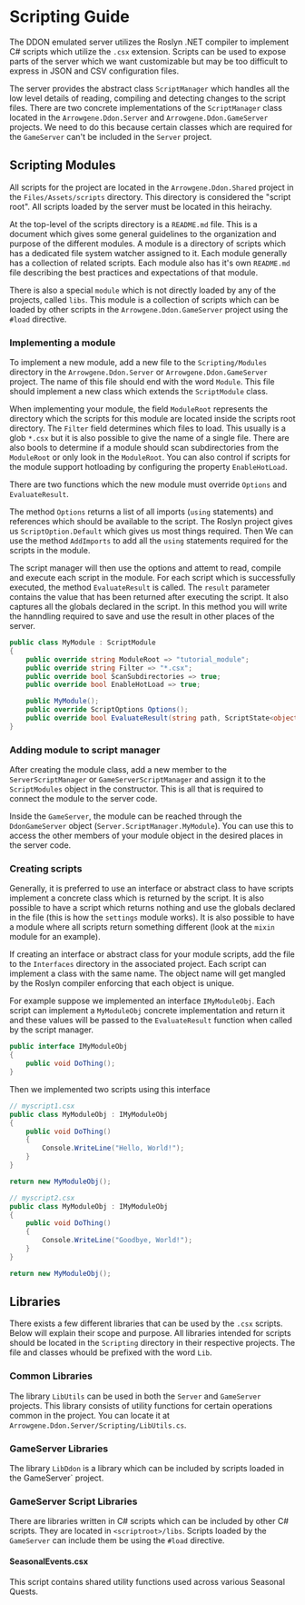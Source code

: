 # Scripting Guide

The DDON emulated server utilizes the Roslyn .NET compiler to implement C# scripts which utilize the `.csx` extension. Scripts can be used to expose parts of the server which we want customizable but may be too difficult to express in JSON and CSV configuration files.

The server provides the abstract class `ScriptManager` which handles all the low level details of reading, compiling and detecting changes to the script files. There are two concrete implementations of the `ScriptManager` class located in the `Arrowgene.Ddon.Server` and `Arrowgene.Ddon.GameServer` projects. We need to do this because certain classes which are required for the `GameServer` can't be included in the `Server` project.

## Scripting Modules

All scripts for the project are located in the `Arrowgene.Ddon.Shared` project in the `Files/Assets/scripts` directory. This directory is considered the "script root". All scripts loaded by the server must be located in this heirachy.

At the top-level of the scripts directory is a `README.md` file. This is a document which gives some general guidelines to the organization and purpose of the different modules. A module is a directory of scripts which has a dedicated file system watcher assigned to it. Each module generally has a collection of related scripts. Each module also has it's own `README.md` file describing the best practices and expectations of that module.

There is also a special `module` which is not directly loaded by any of the projects, called `libs`. This module is a collection of scripts which can be loaded by other scripts in the `Arrowgene.Ddon.GameServer` project using the `#load` directive.

### Implementing a module

To implement a new module, add a new file to the `Scripting/Modules` directory in the `Arrowgene.Ddon.Server` or `Arrowgene.Ddon.GameServer` project. The name of this file should end with the word `Module`. This file should implement a new class which extends the `ScriptModule` class.

When implementing your module, the field `ModuleRoot` represents the directory which the scripts for this module are located inside the scripts root directory. The `Filter` field determines which files to load. This usually is a glob `*.csx` but it is also possible to give the name of a single file. There are also bools to determine if a module should scan subdirectories from the `ModuleRoot` or only look in the `ModuleRoot`. You can also control if scripts for the module support hotloading by configuring the property `EnableHotLoad`.

There are two functions which the new module must override `Options` and `EvaluateResult`.

The method `Options` returns a list of all imports (`using` statements) and references which should be available to the script. The Roslyn project gives us `ScriptOption.Default` which gives us most things required. Then We can use the method `AddImports` to add all the `using` statements required for the scripts in the module.

The script manager will then use the options and attemt to read, compile and execute each script in the module. For each script which is successfully executed, the method `EvaluateResult` is called. The `result` parameter contains the value that has been returned after executing the script. It also captures all the globals declared in the script. In this method you will write the hanndling required to save and use the result in other places of the server.

```c#
public class MyModule : ScriptModule
{
    public override string ModuleRoot => "tutorial_module";
    public override string Filter => "*.csx";
    public override bool ScanSubdirectories => true;
    public override bool EnableHotLoad => true;

    public MyModule();
    public override ScriptOptions Options();
    public override bool EvaluateResult(string path, ScriptState<object> result);
}
```

### Adding module to script manager

After creating the module class, add a new member to the `ServerScriptManager` or `GameServerScriptManager` and assign it to the `ScriptModules` object in the constructor. This is all that is required to connect the module to the server code.

Inside the `GameServer`, the module can be reached through the `DdonGameServer` object (`Server.ScriptManager.MyModule`). You can use this to access the other members of your module object in the desired places in the server code.

### Creating scripts

Generally, it is preferred to use an interface or abstract class to have scripts implement a concrete class which is returned by the script. It is also possible to have a script which returns nothing and use the globals declared in the file (this is how the `settings` module works). It is also possible to have a module where all scripts return something different (look at the `mixin` module for an example).

If creating an interface or abstract class for your module scripts, add the file to the `Interfaces` directory in the associated project. Each script can implement a class with the same name. The object name will get mangled by the Roslyn compiler enforcing that each object is unique.

For example suppose we implemented an interface `IMyModuleObj`. Each script can implement a `MyModuleObj` concrete implementation and return it and these values will be passed to the `EvaluateResult` function when called by the script manager.

```c#
public interface IMyModuleObj
{
    public void DoThing();
}
```

Then we implemented two scripts using this interface

```c#
// myscript1.csx 
public class MyModuleObj : IMyModuleObj
{
    public void DoThing()
    {
        Console.WriteLine("Hello, World!");
    }
}

return new MyModuleObj();
```

```c#
// myscript2.csx
public class MyModuleObj : IMyModuleObj
{
    public void DoThing()
    {
        Console.WriteLine("Goodbye, World!");
    }
}

return new MyModuleObj();
```

## Libraries

There exists a few different libraries that can be used by the `.csx` scripts. Below will explain their scope and purpose. All libraries intended for scripts should be located in the `Scripting` directory in their respective projects. The file and classes whould be prefixed with the word `Lib`.

### Common Libraries

The library `LibUtils` can be used in both the `Server` and `GameServer` projects. This library consists of utility functions for certain operations common in the project. You can locate it at `Arrowgene.Ddon.Server/Scripting/LibUtils.cs`.

### GameServer Libraries

The library `LibDdon` is a library which can be included by scripts loaded in the GameServer` project.

### GameServer Script Libraries

There are libraries written in C# scripts which can be included by other C# scripts. They are located in `<scriptroot>/libs`. Scripts loaded by the `GameServer` can include them be using the `#load` directive.

#### SeasonalEvents.csx

This script contains shared utility functions used across various Seasonal Quests.
